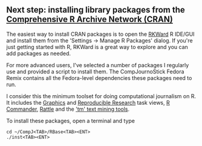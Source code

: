 ## Next step: installing library packages from the [Comprehensive R Archive Network (CRAN)](http://cran.r-project.org)
The easiest way to install CRAN packages is to open the [RKWard](http://rkward.sourceforge.net/) R IDE/GUI and install them from the 'Settings -> Manage R Packages' dialog. If you're just getting started with R, RKWard is a great way to explore and you can add packages as needed.

For more advanced users, I've selected a number of packages I regularly use and provided a script to install them. The CompJournoStick Fedora Remix contains all the Fedora-level dependencies these packages need to run.

I consider this the minimum toolset for doing computational journalism on R. It includes the [Graphics](http://cran.r-project.org/web/views/Graphics.html) and [Reproducible Research](http://cran.r-project.org/web/views/ReproducibleResearch.html) task views, [R Commander](http://socserv.mcmaster.ca/jfox/Misc/Rcmdr/), [Rattle](http://rattle.togaware.com/) and the ['tm' text mining tools](http://cran.r-project.org/web/packages/tm/vignettes/tm.pdf).

To install these packages, open a terminal and type
```
cd ~/CompJ<TAB>/RBase<TAB><ENT>
./inst<TAB><ENT>
```
